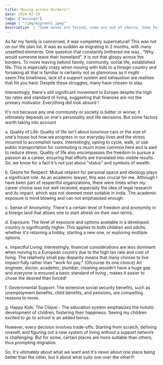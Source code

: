 ```yaml
---
title: Moving across borders!!
date: 2024-02-19
tags: ["musings"]
image : "/img/migrants.jpeg"
Description  : "Some moves are forced, some are out of choice. Some for look for better opportunity, some are for better quality of life. Some are about exposure , some are about learnings. But ultimately, its personal and each carries its struggles"
---
```

As far my family is concerned, it was completely supernatural! This was not on our life plan list. It was as sudden as migrating in 2 months, with many unsettled elements.
One question that constantly bothered me was , “Why would someone leave their homeland”. It is not that glossy across the borders. To move leaving behind family, community, social life, established life. This is especially  crazy when moving with kids to a foreign country and forsaking all that is familiar is certainly not as glamorous as it might seem.The loneliness, lack of a support system and exhaustion are realities that hit you hard. Despite these struggles, many  have chosen to stay.


Interestingly, there's still significant movement to Europe despite the high tax rates and standard of living, suggesting that finances are not the primary motivator.
Everything did look absurd !

It's not because any one community or society is better or worse; it ultimately depends on one's personality and life decisions. But some factors worth taking into account

a. Quality of Life: Quality of life isn't about luxurious cars or the size of one's house but how we progress in our everyday lives and the stress incurred to accomplish tasks. Interestingly, opting to cycle, walk, or use public transportation for commuting is much more common here and is said to reduce stress. Quality of life also encompasses the freedom to pursue a passion as a career, ensuring that efforts are translated into visible results. So, we know for a fact it's not just about "status" and symbols of wealth.

b. Desire for Respect: Mutual respect for personal space and ideology plays a significant role. As an academic lawyer, this was crucial for me. Although I have been part of respectful organizations, there were times when my career choice was not well received, especially the idea of legal research and its impact, which was not deemed most suitable in India. The academic exposure is mind blowing and can not emphasised enough.

c. Sense of Anonymity: There's a certain level of freedom and anonymity in a foreign land that allows one to start afresh on their own terms.

d. Exposure: The level of exposure and options available in a developed country is significantly higher. This applies to both children and adults, whether it's retaining a hobby, starting a new one, or exploring multiple options.

e. Impactful Living: Interestingly, financial considerations are less dominant when moving to a European country due to the high tax rate and cost of living. The relatively small pay disparity means that many choose to live impact-fully rather than "work for pay." (Ofcourse its one choice) An engineer, doctor, academic, plumber, cleaning wouldn’t have a huge gap and everyone is ensured a basic standard of living , makes it easier to chose the desired than forced!

f. Governmental Support: The extensive social security benefits, such as unemployment benefits, child benefits, and pensions, are compelling reasons to move.

g. Happy Kids: The Clique - The education system emphasizes the holistic development of children, fostering their happiness. Seeing my children excited to go to school is an added bonus.

However, every decision involves trade-offs. Starting from scratch, defining oneself, and figuring out a new system of living without a support network is challenging. But for some, certain places are more suitable than others, thus prompting migration.

So, it's ultimately about what we want and it's never about one place being better than the other, but it about what suits one over the other!!!



